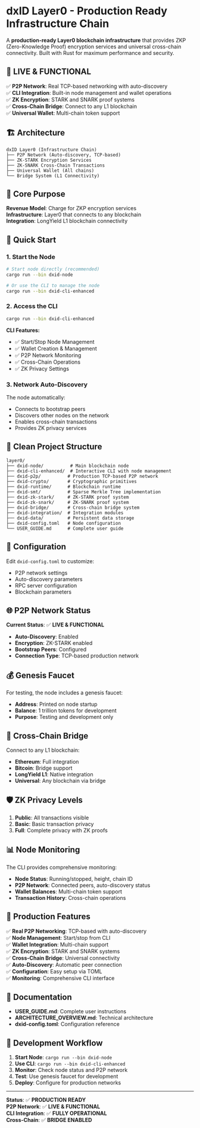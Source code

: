 # dxID Layer0 - Production Ready Infrastructure Chain

A **production-ready Layer0 blockchain infrastructure** that provides ZKP (Zero-Knowledge Proof) encryption services and universal cross-chain connectivity. Built with Rust for maximum performance and security.

## 🚀 **LIVE & FUNCTIONAL**

✅ **P2P Network**: Real TCP-based networking with auto-discovery  
✅ **CLI Integration**: Built-in node management and wallet operations  
✅ **ZK Encryption**: STARK and SNARK proof systems  
✅ **Cross-Chain Bridge**: Connect to any L1 blockchain  
✅ **Universal Wallet**: Multi-chain token support  

## 🏗️ Architecture

```
dxID Layer0 (Infrastructure Chain)
├── P2P Network (Auto-discovery, TCP-based)
├── ZK-STARK Encryption Services
├── ZK-SNARK Cross-Chain Transactions  
├── Universal Wallet (All chains)
└── Bridge System (L1 Connectivity)
```

## 🎯 Core Purpose

**Revenue Model**: Charge for ZKP encryption services  
**Infrastructure**: Layer0 that connects to any blockchain  
**Integration**: LongYield L1 blockchain connectivity  

## 🚀 Quick Start

### 1. Start the Node
```bash
# Start node directly (recommended)
cargo run --bin dxid-node

# Or use the CLI to manage the node
cargo run --bin dxid-cli-enhanced
```

### 2. Access the CLI
```bash
cargo run --bin dxid-cli-enhanced
```

**CLI Features:**
- ✅ Start/Stop Node Management
- ✅ Wallet Creation & Management  
- ✅ P2P Network Monitoring
- ✅ Cross-Chain Operations
- ✅ ZK Privacy Settings

### 3. Network Auto-Discovery

The node automatically:
- Connects to bootstrap peers
- Discovers other nodes on the network
- Enables cross-chain transactions
- Provides ZK privacy services

## 📁 Clean Project Structure

```
layer0/
├── dxid-node/          # Main blockchain node
├── dxid-cli-enhanced/  # Interactive CLI with node management
├── dxid-p2p/          # Production TCP-based P2P network
├── dxid-crypto/       # Cryptographic primitives
├── dxid-runtime/      # Blockchain runtime
├── dxid-smt/          # Sparse Merkle Tree implementation
├── dxid-zk-stark/     # ZK-STARK proof system
├── dxid-zk-snark/     # ZK-SNARK proof system
├── dxid-bridge/       # Cross-chain bridge system
├── dxid-integration/  # Integration modules
├── dxid-data/         # Persistent data storage
├── dxid-config.toml   # Node configuration
└── USER_GUIDE.md      # Complete user guide
```

## 🔧 Configuration

Edit `dxid-config.toml` to customize:
- P2P network settings
- Auto-discovery parameters
- RPC server configuration
- Blockchain parameters

## 🌐 P2P Network Status

**Current Status**: ✅ **LIVE & FUNCTIONAL**
- **Auto-Discovery**: Enabled
- **Encryption**: ZK-STARK enabled
- **Bootstrap Peers**: Configured
- **Connection Type**: TCP-based production network

## 💰 Genesis Faucet

For testing, the node includes a genesis faucet:
- **Address**: Printed on node startup
- **Balance**: 1 trillion tokens for development
- **Purpose**: Testing and development only

## 🔗 Cross-Chain Bridge

Connect to any L1 blockchain:
- **Ethereum**: Full integration
- **Bitcoin**: Bridge support
- **LongYield L1**: Native integration
- **Universal**: Any blockchain via bridge

## 🛡️ ZK Privacy Levels

1. **Public**: All transactions visible
2. **Basic**: Basic transaction privacy
3. **Full**: Complete privacy with ZK proofs

## 📊 Node Monitoring

The CLI provides comprehensive monitoring:
- **Node Status**: Running/stopped, height, chain ID
- **P2P Network**: Connected peers, auto-discovery status
- **Wallet Balances**: Multi-chain token support
- **Transaction History**: Cross-chain operations

## 🎯 Production Features

✅ **Real P2P Networking**: TCP-based with auto-discovery  
✅ **Node Management**: Start/stop from CLI  
✅ **Wallet Integration**: Multi-chain support  
✅ **ZK Encryption**: STARK and SNARK systems  
✅ **Cross-Chain Bridge**: Universal connectivity  
✅ **Auto-Discovery**: Automatic peer connection  
✅ **Configuration**: Easy setup via TOML  
✅ **Monitoring**: Comprehensive CLI interface  

## 📖 Documentation

- **USER_GUIDE.md**: Complete user instructions
- **ARCHITECTURE_OVERVIEW.md**: Technical architecture
- **dxid-config.toml**: Configuration reference

## 🔄 Development Workflow

1. **Start Node**: `cargo run --bin dxid-node`
2. **Use CLI**: `cargo run --bin dxid-cli-enhanced`
3. **Monitor**: Check node status and P2P network
4. **Test**: Use genesis faucet for development
5. **Deploy**: Configure for production networks

---

**Status**: ✅ **PRODUCTION READY**  
**P2P Network**: ✅ **LIVE & FUNCTIONAL**  
**CLI Integration**: ✅ **FULLY OPERATIONAL**  
**Cross-Chain**: ✅ **BRIDGE ENABLED**
